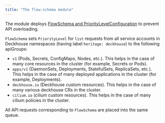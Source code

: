 ```yaml
---
title: "The flow-schema module"
---
```


The module deploys [FlowSchema and PriorityLevelConfiguration](https://kubernetes.io/docs/concepts/cluster-administration/flow-control/) to prevent API overloading.


`FlowSchema` sets `PriorityLevel` for `list` requests from all service accounts in Deckhouse namespaces (having label `heritage: deckhouse`) to the following apiGroups:
* `v1` (Pods, Secrets, ConfigMaps, Nodes, etc.). This helps in the case of many core resources in the cluster (for example, Secrets or Pods).
* `apps/v1` (DaemonSets, Deployments, StatefulSets, ReplicaSets, etc.). This helps in the case of many deployed applications in the cluster (for example, Deployments).
* `deckhouse.io` (Deckhouse custom resources). This helps in the case of many various deckhouse CRs in the cluster.
* `cilium.io` (cilium custom resources). This helps in the case of many cilium policies in the cluster.

All API requests corresponding to `FlowSchema` are placed into the same queue.
